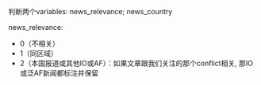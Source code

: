 判断两个variables: news_relevance; news_country

news_relevance: 
- 0（不相关）
- 1（同区域）
- 2（本国报道或其他IO或AF）：如果文章跟我们关注的那个conflict相关, 那IO或泛AF新闻都标注并保留
